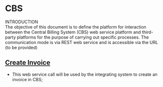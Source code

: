 # CBS #
INTRODUCTION\
The objective of this document is to define the platform for interaction between the 
Central Billing System (CBS) web service platform and third-party platforms 
for the purpose of carrying out specific processes. The communication mode is via REST 
web service and is accessible via the URL (to be provided)



## [Create Invoice](https://github.com/parkwayprojects/CBS/wiki/Invoice-Generation) ##
* This web service call will be used by the integrating system to create an invoice in CBS;



